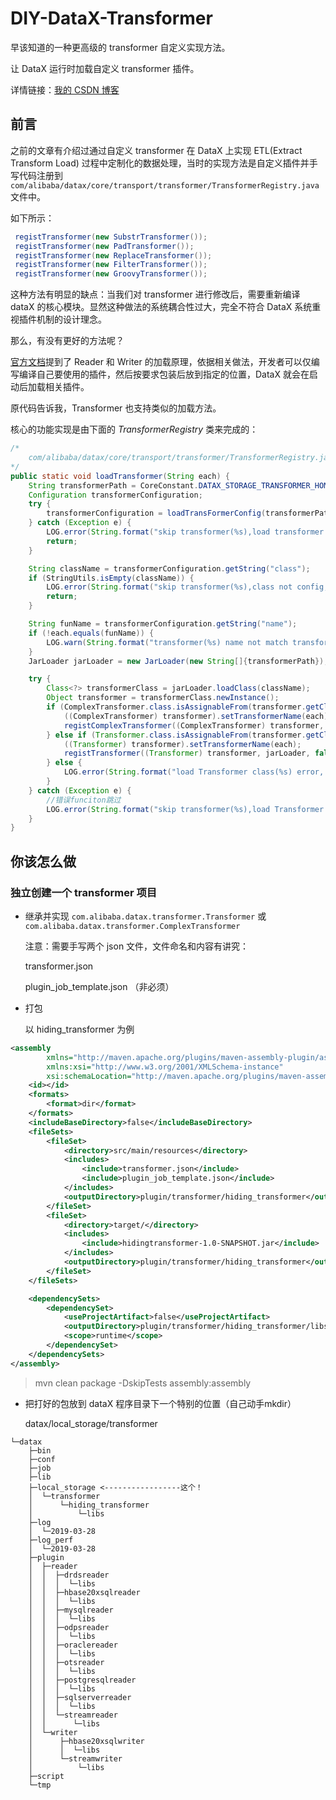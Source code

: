 # DIY-DataX-Transformer
早该知道的一种更高级的 transformer 自定义实现方法。

让 DataX 运行时加载自定义 transformer 插件。

详情链接：[我的 CSDN 博客](https://blog.csdn.net/landstream/article/details/88878172)

## 前言

之前的文章有介绍过通过自定义 transformer 在 DataX 上实现 ETL(Extract Transform Load) 过程中定制化的数据处理，当时的实现方法是自定义插件并手写代码注册到`com/alibaba/datax/core/transport/transformer/TransformerRegistry.java`文件中。

如下所示：

```java
 registTransformer(new SubstrTransformer());
 registTransformer(new PadTransformer());
 registTransformer(new ReplaceTransformer());
 registTransformer(new FilterTransformer());
 registTransformer(new GroovyTransformer());
```

这种方法有明显的缺点：当我们对 transformer 进行修改后，需要重新编译 dataX 的核心模块。显然这种做法的系统耦合性过大，完全不符合 DataX 系统重视插件机制的设计理念。

那么，有没有更好的方法呢？

[官方文档](https://github.com/alibaba/DataX/blob/master/dataxPluginDev.md)提到了 Reader 和 Writer 的加载原理，依据相关做法，开发者可以仅编写编译自己要使用的插件，然后按要求包装后放到指定的位置，DataX 就会在启动后加载相关插件。

原代码告诉我，Transformer 也支持类似的加载方法。

核心的功能实现是由下面的 *TransformerRegistry* 类来完成的：

```java
/* 
	com/alibaba/datax/core/transport/transformer/TransformerRegistry.java
*/
public static void loadTransformer(String each) {
    String transformerPath = CoreConstant.DATAX_STORAGE_TRANSFORMER_HOME + File.separator + each;
    Configuration transformerConfiguration;
    try {
        transformerConfiguration = loadTransFormerConfig(transformerPath);
    } catch (Exception e) {
        LOG.error(String.format("skip transformer(%s),load transformer.json error, path = %s, ", each, transformerPath), e);
        return;
    }

    String className = transformerConfiguration.getString("class");
    if (StringUtils.isEmpty(className)) {
        LOG.error(String.format("skip transformer(%s),class not config, path = %s, config = %s", each, transformerPath, transformerConfiguration.beautify()));
        return;
    }

    String funName = transformerConfiguration.getString("name");
    if (!each.equals(funName)) {
        LOG.warn(String.format("transformer(%s) name not match transformer.json config name[%s], will ignore json's name, path = %s, config = %s", each, funName, transformerPath, transformerConfiguration.beautify()));
    }
    JarLoader jarLoader = new JarLoader(new String[]{transformerPath});

    try {
        Class<?> transformerClass = jarLoader.loadClass(className);
        Object transformer = transformerClass.newInstance();
        if (ComplexTransformer.class.isAssignableFrom(transformer.getClass())) {
            ((ComplexTransformer) transformer).setTransformerName(each);
            registComplexTransformer((ComplexTransformer) transformer, jarLoader, false);
        } else if (Transformer.class.isAssignableFrom(transformer.getClass())) {
            ((Transformer) transformer).setTransformerName(each);
            registTransformer((Transformer) transformer, jarLoader, false);
        } else {
            LOG.error(String.format("load Transformer class(%s) error, path = %s", className, transformerPath));
        }
    } catch (Exception e) {
        //错误funciton跳过
        LOG.error(String.format("skip transformer(%s),load Transformer class error, path = %s ", each, transformerPath), e);
    }
}
```

## 你该怎么做

### 独立创建一个 transformer 项目

* 继承并实现 `com.alibaba.datax.transformer.Transformer` 或 `com.alibaba.datax.transformer.ComplexTransformer`

  注意：需要手写两个 json 文件，文件命名和内容有讲究：

  transformer.json

  plugin_job_template.json （非必须）

* 打包

  以 hiding_transformer 为例

```xml
<assembly
        xmlns="http://maven.apache.org/plugins/maven-assembly-plugin/assembly/1.1.0"
        xmlns:xsi="http://www.w3.org/2001/XMLSchema-instance"
        xsi:schemaLocation="http://maven.apache.org/plugins/maven-assembly-plugin/assembly/1.1.0 http://maven.apache.org/xsd/assembly-1.1.0.xsd">
    <id></id>
    <formats>
        <format>dir</format>
    </formats>
    <includeBaseDirectory>false</includeBaseDirectory>
    <fileSets>
        <fileSet>
            <directory>src/main/resources</directory>
            <includes>
                <include>transformer.json</include>
                <include>plugin_job_template.json</include>
            </includes>
            <outputDirectory>plugin/transformer/hiding_transformer</outputDirectory>
        </fileSet>
        <fileSet>
            <directory>target/</directory>
            <includes>
                <include>hidingtransformer-1.0-SNAPSHOT.jar</include>
            </includes>
            <outputDirectory>plugin/transformer/hiding_transformer</outputDirectory>
        </fileSet>
    </fileSets>

    <dependencySets>
        <dependencySet>
            <useProjectArtifact>false</useProjectArtifact>
            <outputDirectory>plugin/transformer/hiding_transformer/libs</outputDirectory>
            <scope>runtime</scope>
        </dependencySet>
    </dependencySets>
</assembly>
```

> mvn clean package -DskipTests assembly:assembly

* 把打好的包放到 dataX 程序目录下一个特别的位置（自己动手mkdir）

  datax/local_storage/transformer

```dir
└─datax
    ├─bin
    ├─conf
    ├─job
    ├─lib
    ├─local_storage <-----------------这个！
    │  └─transformer
    │      └─hiding_transformer
    │          └─libs
    ├─log
    │  └─2019-03-28
    ├─log_perf
    │  └─2019-03-28
    ├─plugin
    │  ├─reader
    │  │  ├─drdsreader
    │  │  │  └─libs
    │  │  ├─hbase20xsqlreader
    │  │  │  └─libs
    │  │  ├─mysqlreader
    │  │  │  └─libs
    │  │  ├─odpsreader
    │  │  │  └─libs
    │  │  ├─oraclereader
    │  │  │  └─libs
    │  │  ├─otsreader
    │  │  │  └─libs
    │  │  ├─postgresqlreader
    │  │  │  └─libs
    │  │  ├─sqlserverreader
    │  │  │  └─libs
    │  │  └─streamreader
    │  │      └─libs
    │  └─writer
    │      ├─hbase20xsqlwriter
    │      │  └─libs
    │      └─streamwriter
    │          └─libs
    ├─script
    └─tmp
```

